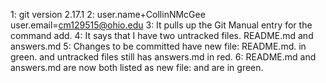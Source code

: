 1: git version 2.17.1
2: user.name+CollinNMcGee user.email=cm129515@ohio.edu
3: It pulls up the Git Manual entry for the command add.
4: It says that I have two untracked files. README.md and answers.md
5: Changes to be committed have new file: README.md. in green. and untracked files still has answers.md in red.
6: README.md and answers.md are now both listed as new file: and are in green.
